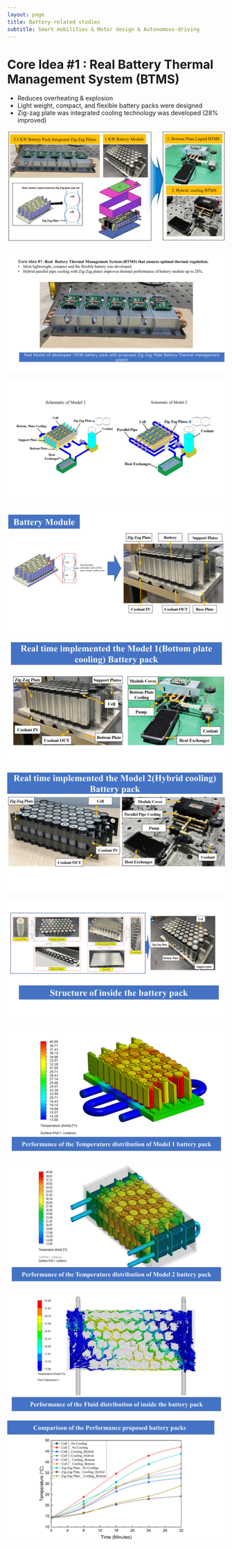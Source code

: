```yaml
---
layout: page
title: Battery-related studies
subtitle: Smart mobilities & Motor design & Autonomous-driving
---
```

# Core Idea #1 : Real  Battery Thermal Management System (BTMS) 
- Reduces overheating & explosion
- Light weight, compact, and flexible battery packs were designed
- Zig-zag plate was integrated cooling technology was developed (28% improved)

![labpic](https://github.com/hrchalab/hrchalab.github.io/blob/master/assets/battery/battery_intro.jpg?raw=true)

![labpic](https://github.com/hrchalab/hrchalab.github.io/blob/master/assets/battery/battery2.JPG?raw=true)

![labpic](https://github.com/hrchalab/hrchalab.github.io/blob/master/assets/battery/battery3.JPG?raw=true)

![labpic](https://github.com/hrchalab/hrchalab.github.io/blob/master/assets/battery/battery4.JPG?raw=true)

![labpic](https://github.com/hrchalab/hrchalab.github.io/blob/master/assets/battery/battery5.JPG?raw=true)

![labpic](https://github.com/hrchalab/hrchalab.github.io/blob/master/assets/battery/battery6.JPG?raw=true)

![labpic](https://github.com/hrchalab/hrchalab.github.io/blob/master/assets/battery/battery7.JPG?raw=true)

![labpic](https://github.com/hrchalab/hrchalab.github.io/blob/master/assets/battery/battery8.JPG?raw=true)

![labpic](https://github.com/hrchalab/hrchalab.github.io/blob/master/assets/battery/battery9.JPG?raw=true)

![labpic](https://github.com/hrchalab/hrchalab.github.io/blob/master/assets/battery/battery10.JPG?raw=true)

![labpic](https://github.com/hrchalab/hrchalab.github.io/blob/master/assets/battery/battery11.JPG?raw=true)


